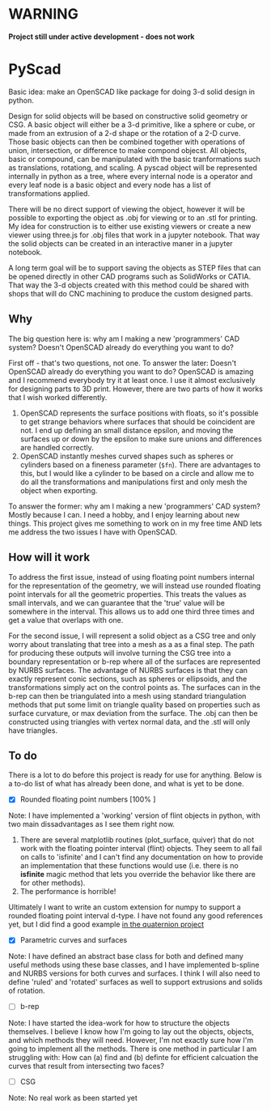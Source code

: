 # WARNING
**Project still under active development - does not work**

# PyScad
Basic idea: make an OpenSCAD like package for doing 3-d solid design in python.
 
Design for solid objects will be based on constructive solid geometry or CSG. A basic
object will either be a 3-d primitive, like a sphere or cube, or made from an extrusion
of a 2-d shape or the rotation of a 2-D curve. Those basic objects can then be combined
together with operations of union, intersection, or difference to make compond objecst.
All objects, basic or compound, can be manipulated with the basic tranformations such as
translations, rotationg, and scaling. A pyscad object will be represented internally in
python as a tree, where every internal node is a operator and every leaf node is a basic
object and every node has a list of transformations applied.

There will be no direct support of viewing the object, however it will be possible to
exporting the object as .obj for viewing or to an .stl for printing. My idea for
construction is to either use existing viewers or create a new viewer using three.js for
.obj files that work in a jupyter notebook. That way the solid objects can be created in
an interactive maner in a jupyter notebook.

A long term goal will be to support saving the objects as STEP files that can be opened
directly in other CAD programs such as SolidWorks or CATIA. That way the 3-d objects
created with this method could be shared with shops that will do CNC machining to
produce the custom designed parts.

## **Why**
The big question here is: why am I making a new 'programmers' CAD system? Doesn't
OpenSCAD already do everything you want to do?

First off - that's two questions, not one. To answer the later: Doesn't OpenSCAD already
do everything you want to do? OpenSCAD is amazing and I recommend everybody try it at
least once. I use it almost exclusively for designing parts to 3D print. However, there
are two parts of how it works that I wish worked differently.
1. OpenSCAD represents the surface positions with floats, so it's possible to get
strange behaviors where surfaces that should be coincident are not. I end up defining an
small distance epsilon, and moving the surfaces up or down by the epsilon to make sure
unions and differences are handled correctly.
2. OpenSCAD instantly meshes curved shapes such as spheres or cylinders based on a
fineness parameter (`$fn`). There are advantages to this, but I would like a cylinder to
be based on a circle and allow me to do all the transformations and manipulations first
and only mesh the object when exporting. 

To answer the former: why am I making a new 'programmers' CAD system? Mostly because I
can. I need a hobby, and I enjoy learning about new things. This project gives me
something to work on in my free time AND lets me address the two issues I have with
OpenSCAD.

## **How will it work**
To address the first issue, instead of using floating point numbers internal for the
representation of the geometry, we will instead use rounded floating point intervals for
all the geometric properties. This treats the values as small intervals, and we can
guarantee that the 'true' value will be somewhere in the interval. This allows us to add
one third three times and get a value that overlaps with one.

For the second issue, I will represent a solid object as a CSG tree and only worry about
translating that tree into a mesh as a as a final step. The path for producing these
outputs will involve turning the CSG tree into a boundary representation or b-rep where
all of the surfaces are represented by NURBS surfaces. The advantage of NURBS surfaces
is that they can exactly represent conic sections, such as spheres or ellipsoids, and
the transformations simply act on the control points as. The surfaces can in the b-rep
can then be triangulated into a mesh using standard triangulation methods that put some
limit on triangle quality based on properties such as surface curvature, or max
deviation from the surface. The .obj can then be constructed using triangles with vertex
normal data, and the .stl will only have triangles.

## To do
There is a lot to do before this project is ready for use for anything. Below is a to-do
list of what has already been done, and what is yet to be done.

- [x] Rounded floating point numbers [100% ]

Note: I have implemented a 'working' version of flint objects in python, with two main
dissadvantages as I see them right now.
1. There are several matplotlib routines (plot_surface, quiver) that do not work with the floating pointer interval (flint) objects. They seem to all fail on calls to 'isfinite' and I can't find any documentation on how to provide an implementation that these functions would use (i.e. there is no __isfinite__ magic method that lets you override the behavior like there are for other methods).
2. The performance is horrible!

Ultimately I want to write an custom extension for numpy to support a rounded floating
point interval d-type. I have not found any good references yet, but I did find a good
example [in the quaternion project](https://github.com/martinling/numpy_quaternion)

- [x] Parametric curves and surfaces

Note: I have defined an abstract base class for both and defined many useful methods
using these base classes, and I have implemented b-spline and NURBS versions for both
curves and surfaces. I think I will also need to define 'ruled' and 'rotated' surfaces as well to support extrusions and solids of rotation.

- [ ] b-rep

Note: I have started the idea-work for how to structure the objects themselves. I
believe I know how I'm going to lay out the objects, objects, and which methods they will need. However, I'm not exactly sure how I'm going to implement all the methods.
There is one method in particular I am struggling with: How can (a) find and (b) definte for efficient calcuation the curves that result from intersecting two faces?

- [ ] CSG

Note: No real work as been started yet
